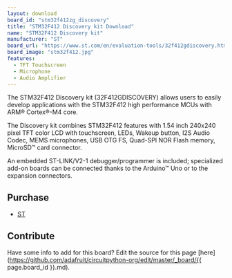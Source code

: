 ```yaml
---
layout: download
board_id: "stm32f412zg_discovery"
title: "STM32F412 Discovery kit Download"
name: "STM32F412 Discovery kit"
manufacturer: "ST"
board_url: "https://www.st.com/en/evaluation-tools/32f412gdiscovery.html"
board_image: "stm32f412.jpg"
features:
  - TFT Touchscreen
  - Microphone
  - Audio Amplifier
---
```


The STM32F412 Discovery kit (32F412GDISCOVERY) allows users to easily develop applications with the STM32F412 high performance MCUs with ARM® Cortex®-M4 core.

The Discovery kit combines STM32F412 features with 1.54 inch 240x240 pixel TFT color LCD with touchscreen, LEDs, Wakeup button, I2S Audio Codec, MEMS microphones, USB OTG FS, Quad-SPI NOR Flash memory, MicroSD™ card connector.

An embedded ST-LINK/V2-1 debugger/programmer is included; specialized add-on boards can be connected thanks to the Arduino™ Uno or to the expansion connectors.

## Purchase
* [ST](https://www.st.com/en/evaluation-tools/32f412gdiscovery.html)

## Contribute

Have some info to add for this board? Edit the source for this page [here](https://github.com/adafruit/circuitpython-org/edit/master/_board/{{ page.board_id }}.md).

